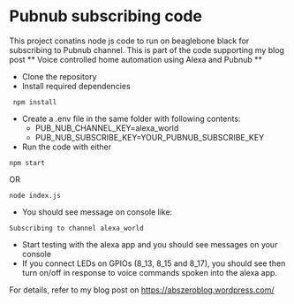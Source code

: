 # Pubnub subscribing code
This project conatins node js code to run on beaglebone black for subscribing to Pubnub channel. This is part of the code supporting my blog post  ** Voice controlled home automation using Alexa and Pubnub **

* Clone the repository
* Install required dependencies
```shell
 npm install
 ```
* Create a .env file in the same folder with following contents:
  * PUB_NUB_CHANNEL_KEY=alexa_world
  * PUB_NUB_SUBSCRIBE_KEY=YOUR_PUBNUB_SUBSCRIBE_KEY
* Run the code with either
```
npm start
```
OR
```
node index.js
```
* You should see message on console like:
```
Subscribing to channel alexa_world
```
* Start testing with the alexa app and you should see messages on your console
* If you connect LEDs on GPIOs (8_13, 8_15 and 8_17), you should see then turn on/off in response to voice commands spoken into the alexa app.

For details, refer to my blog post on https://abszeroblog.wordpress.com/
